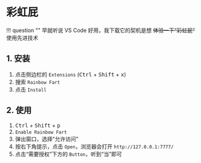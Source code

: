 # 彩虹屁

!!! question ""
    早就听说 VS Code 好用，我下载它的契机是想 ~~体验一下“彩虹屁”~~ 使用先进技术

## 1. 安装

1. 点击侧边栏的 `Extensions` (<kbd>Ctrl</kbd> + <kbd>Shift</kbd> + <kbd>x</kbd>)
2. 搜索 `Rainbow Fart`
3. 点击 `Install`

## 2. 使用

1. <kbd>Ctrl</kbd> + <kbd>Shift</kbd> + <kbd>p</kbd>
2. `Enable Rainbow Fart`
3. 弹出窗口，选择“允许访问”
4. 按右下角提示，点击 `Open`，浏览器会打开 `http://127.0.0.1:7777/`
5. 点击“需要授权”下方的 `Button`，听到“当”即可
